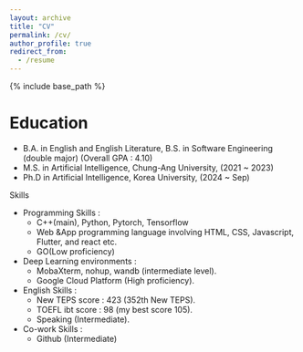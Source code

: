 ```yaml
---
layout: archive
title: "CV"
permalink: /cv/
author_profile: true
redirect_from:
  - /resume
---
```


{% include base_path %}

Education
======
* B.A. in English and English Literature, B.S. in Software Engineering (double major) (Overall GPA : 4.10)
* M.S. in Artificial Intelligence, Chung-Ang University, (2021 ~ 2023)
* Ph.D in Artificial Intelligence, Korea University, (2024 ~ Sep)

<!-- Academic & Work experience
======
* ML Prediction model development for Child Abusing Provention 
  * Industry-University Cooperation project, Korea Social Security Information Service
  * 
  * Main Positions and Required Skills: Machine learning programming (sub) 

* Fake News Detection NLP Project (October 2022 ~ June 2023)
  * Industry-University Cooperation project, Korea Ceative content agency
  * Graph Neural Network modeling for efficient Fake News Detection Framework.
  * Main Positions and Required Skills: Deep learning programming (sub), and paper writing. 

* The next generation Text-Video-Retrieval Development (October 2022 ~ June 2023)
  * Industry-University Cooperation project 
  * Submission to ACMMM 2023 as the 1st author
  * Main Positions and Required Skills: main student researcher, project manager. 

* Summer Internship Program: KaKao operation. (June 2021 ~ September 2021) 
  * Employment-linked Internship program
  * Front-end Engineering
  * Required Skills: Reactive Web Programming - React, JavaScript.  
   -->
Skills
* Programming Skills : 
  * C++(main), Python, Pytorch, Tensorflow
  * Web &App programming language involving HTML, CSS, Javascript, Flutter, and react etc.
  * GO(Low proficiency)  
* Deep Learning environments : 
  * MobaXterm, nohup, wandb (intermediate level). 
  * Google Cloud Platform (High proficiency).  
* English Skills : 
  * New TEPS score : 423 (352th New TEPS).
  * TOEFL ibt score : 98 (my best score 105).
  * Speaking (Intermediate). 
* Co-work Skills : 
  * Github (Intermediate) 



<!-- Publications
======
  <ul>{% for post in site.publications %}
    {% include archive-single-cv.html %}
  {% endfor %}</ul> -->
<!--  
Talks
======
  <ul>{% for post in site.talks %}
    {% include archive-single-talk-cv.html %}
  {% endfor %}</ul>
-->  

<!--
Service and leadership
======
* Currently signed in to 43 different slack teams
-->